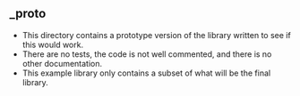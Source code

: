 ## _proto

- This directory contains a prototype version of the library written to see if this would work.
- There are no tests, the code is not well commented, and there is no other documentation.
- This example library only contains a subset of what will be the final library.
